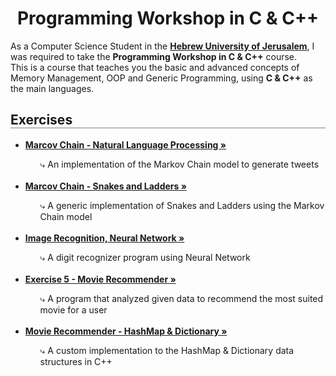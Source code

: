   <h1 align="center" style="border-bottom: none"><b>Programming Workshop in C & C++</b></h1>

  <p align="left">
    As a Computer Science Student in the <a href="https://new.huji.ac.il/"><b>Hebrew University of Jerusalem</b></a>, I was required to take the <b>Programming Workshop in C & C++</b> course.
    <br>
    This is a course that teaches you the basic and advanced concepts of Memory Management, OOP and Generic Programming, using <b>C & C++</b> as the main languages.


<div align="left">
  <h2 align="left" style="border-bottom: 1px solid gray">Exercises</h2>

  <ul align="left">
    <li><a href="NLP"><b>Marcov Chain - Natural Language Processing »</b></a></li>
    <ul><li style="list-style: none;">⤷ An implementation of the Markov Chain model to generate tweets</li></ul>
    <br>
    <li><a href="./Snakes and Ladders"><b>Marcov Chain - Snakes and Ladders »</b></a></li>
    <ul><li style="list-style: none;">⤷ A generic implementation of Snakes and Ladders using the Markov Chain model</li></ul>
    <br>
    <li><a href="./ Image Recognition"><b>Image Recognition, Neural Network »</b></a></li>
    <ul><li style="list-style: none;">⤷ A digit recognizer program using Neural Network</li></ul>
    <br>
    <li><a href="./Exercise 5"><b>Exercise 5 - Movie Recommender »</b></a></li>
    <ul><li style="list-style: none;">⤷ A program that analyzed given data to recommend the most suited movie for a user</li></ul>
    <br>
    <li><a href="./Movie Recommender"><b>Movie Recommender - HashMap & Dictionary »</b></a></li>
    <ul><li style="list-style: none;">⤷ A custom implementation to the HashMap & Dictionary data structures in C++</li></ul>
  </ul>
</div>

<br>



